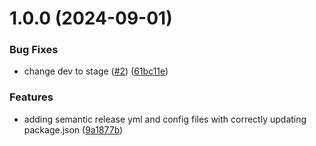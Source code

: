 # 1.0.0 (2024-09-01)


### Bug Fixes

* change dev to stage ([#2](https://github.com/ahmedsweng/semantic-release-with-nextjs/issues/2)) ([61bc11e](https://github.com/ahmedsweng/semantic-release-with-nextjs/commit/61bc11e58cf1b952e098ff459403fff657f35580))


### Features

* adding semantic release yml and config files with correctly updating package.json ([9a1877b](https://github.com/ahmedsweng/semantic-release-with-nextjs/commit/9a1877b17278c2d535a294978a9beca7d91dccaf))
